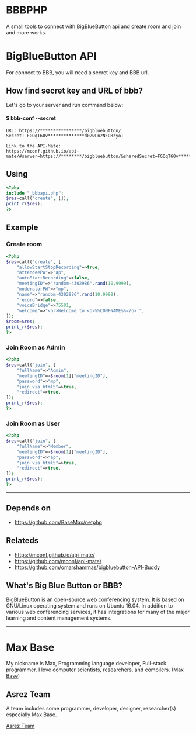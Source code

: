 # BBBPHP

A small tools to connect with BigBlueButton api and create room and join and more works.

# BigBlueButton API

For connect to BBB, you will need a secret key and BBB url.

## How find secret key and URL of bbb?

Let's go to your server and run command below:

#### $ bbb-conf --secret
```
URL: https://****************/bigbluebutton/
Secret: FGOqT60v**************d02wLn2NFO8zyoI

Link to the API-Mate:
https://mconf.github.io/api-mate/#server=https://********/bigbluebutton/&sharedSecret=FGOqT60v**************d02wLn2NFO8zyoI
```

## Using

```php
<?php
include "_bbbapi.php";
$res=call("create", []);
print_r($res);
?>
```

## Example

### Create room

```php
<?php
$res=call("create", [
	"allowStartStopRecording"=>true,
	"attendeePW"=>"ap",
	"autoStartRecording"=>false,
	"meetingID"=>"random-4302986".rand(10,9999),
	"moderatorPW"=>"mp",
	"name"=>"random-4302986".rand(10,9999),
	"record"=>false,
	"voiceBridge"=>75501,
	"welcome"=>"<br>Welcome to <b>%%CONFNAME%%</b>!",
]);
$room=$res;
print_r($res);
?>
```


### Join Room as Admin

```php
<?php
$res=call("join", [
	"fullName"=>"Admin",
	"meetingID"=>$room[1]["meetingID"],
	"password"=>"mp",
	"join_via_html5"=>true,
	"redirect"=>true,
]);
print_r($res);
?>
```

### Join Room as User

```php
<?php
$res=call("join", [
	"fullName"=>"Member",
	"meetingID"=>$room[1]["meetingID"],
	"password"=>"ap",
	"join_via_html5"=>true,
	"redirect"=>true,
]);
print_r($res);
?>
```

-----------

## Depends on

- https://github.com/BaseMax/netphp

## Relateds

- https://mconf.github.io/api-mate/
- https://github.com/mconf/api-mate/
- https://github.com/omarshammas/bigbluebutton-API-Buddy

## What's Big Blue Button or BBB?

BigBlueButton is an open-source web conferencing system. It is based on GNU/Linux operating system and runs on Ubuntu 16.04. In addition to various web conferencing services, it has integrations for many of the major learning and content management systems.

---------

# Max Base

My nickname is Max, Programming language developer, Full-stack programmer. I love computer scientists, researchers, and compilers. ([Max Base](https://maxbase.org/))

## Asrez Team

A team includes some programmer, developer, designer, researcher(s) especially Max Base.

[Asrez Team](https://www.asrez.com/)
